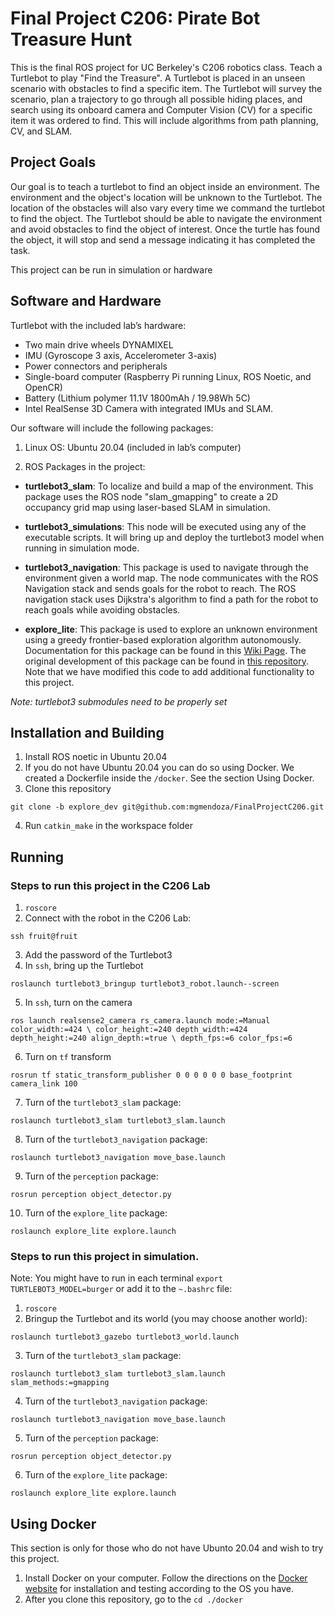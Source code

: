# Final Project C206: Pirate Bot Treasure Hunt
This is the final ROS project for UC Berkeley's C206 robotics class. Teach a Turtlebot to play "Find the Treasure". A Turtlebot is placed in an unseen scenario with
obstacles to find a specific item. The Turtlebot will survey the scenario, plan a trajectory to go
through all possible hiding places, and search using its onboard camera and Computer Vision (CV) for a
specific item it was ordered to find. This will include algorithms from path planning, CV, and SLAM.

## Project Goals
Our goal is to teach a turtlebot to find an object inside an environment. The environment and the object's location will be unknown to the Turtlebot. The location of the obstacles will also vary every time we command the turtlebot to find the object. The Turtlebot should be able to navigate the environment
and avoid obstacles to find the object of interest. Once the turtle has found the object, it will stop and send a message indicating it has completed the task.

This project can be run in simulation or hardware

## Software and Hardware

Turtlebot with the included lab’s hardware:
* Two main drive wheels DYNAMIXEL
* IMU (Gyroscope 3 axis, Accelerometer 3-axis)
* Power connectors and peripherals
* Single-board computer (Raspberry Pi running Linux, ROS Noetic, and OpenCR)
* Battery (Lithium polymer 11.1V 1800mAh / 19.98Wh 5C)
* Intel RealSense 3D Camera with integrated IMUs and SLAM.

Our software will include the following packages:

1. Linux OS: Ubuntu 20.04 (included in lab’s computer)
   
2. ROS Packages in the project:

* **turtlebot3_slam**: To localize and build a map of the environment. This package uses the ROS node "slam_gmapping" to create a 2D occupancy grid map using laser-based SLAM in simulation. 

* **turtlebot3_simulations**: This node will be executed using any of the executable scripts. It will bring up and deploy the turtlebot3 model when running in simulation mode.

* **turtlebot3_navigation**: This package is used to navigate through the environment given a world map. The node communicates with the ROS Navigation stack and sends goals for the robot to reach. The ROS navigation stack uses Dijkstra's algorithm to find a path for the robot to reach goals while avoiding obstacles.

* **explore_lite**: This package is used to explore an unknown environment using a greedy frontier-based exploration algorithm autonomously. Documentation for this package can be found in this [Wiki Page](https://wiki.ros.org/explore_lite). The original development of this package can be found in [this repository](https://github.com/hrnr/m-explore). Note that we have modified this code to add additional functionality to this project. 

*Note: turtlebot3 submodules need to be properly set*

## Installation and Building

1. Install ROS noetic in Ubuntu 20.04
2. If you do not have Ubuntu 20.04 you can do so using Docker. We created a Dockerfile inside the ```/docker```. See the section Using Docker.
3. Clone this repository
 ``` 
 git clone -b explore_dev git@github.com:mgmendoza/FinalProjectC206.git
 ```
4. Run ```catkin_make``` in the workspace folder
## Running

### Steps to run this project in the C206 Lab
1. ```roscore```
2. Connect with the robot in the C206 Lab:
```
ssh fruit@fruit
```
3. Add the password of the Turtlebot3
4. In ```ssh```, bring up the Turtlebot
```
roslaunch turtlebot3_bringup turtlebot3_robot.launch--screen
```
5. In ```ssh```, turn on the camera
```
ros launch realsense2_camera rs_camera.launch mode:=Manual color_width:=424 \ color_height:=240 depth_width:=424 depth_height:=240 align_depth:=true \ depth_fps:=6 color_fps:=6
```
6. Turn on ```tf``` transform
```
rosrun tf static_transform_publisher 0 0 0 0 0 0 base_footprint camera_link 100
```
7. Turn of the ```turtlebot3_slam``` package:
```
roslaunch turtlebot3_slam turtlebot3_slam.launch
```
   
8. Turn of the ```turtlebot3_navigation``` package:
```
roslaunch turtlebot3_navigation move_base.launch
```
9. Turn of the ```perception``` package:
```
rosrun perception object_detector.py
```
10. Turn of the ```explore_lite``` package:
```
roslaunch explore_lite explore.launch
```
### Steps to run this project in simulation. 
Note: You might have to run in each terminal ```export TURTLEBOT3_MODEL=burger``` or add it to the ```~.bashrc``` file:
1. ```roscore```
2. Bringup the Turtlebot and its world (you may choose another world):
```
roslaunch turtlebot3_gazebo turtlebot3_world.launch
```
3. Turn of the ```turtlebot3_slam``` package:
```
roslaunch turtlebot3_slam turtlebot3_slam.launch slam_methods:=gmapping
```
4. Turn of the ```turtlebot3_navigation``` package:
```
roslaunch turtlebot3_navigation move_base.launch
```
5. Turn of the ```perception``` package:
```
rosrun perception object_detector.py
```
6.  Turn of the ```explore_lite``` package:
```
roslaunch explore_lite explore.launch
```

## Using Docker
This section is only for those who do not have Ubunto 20.04 and wish to try this project. 
1. Install Docker on your computer. Follow the directions on the [Docker website](https://docs.docker.com/engine/install/) for installation and testing according to the OS you have.
2. After you clone this repository, go to the ```cd ./docker```
